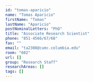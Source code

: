 ```yaml
---
id: "tomas-aparicio"
name: "Tomas Aparicio"
firstName: "Tomas"
lastName: "Aparicio"
postNominalLetters: "PhD"
title: "Associate Research Scientist"
phone: "851-4566/67/68"
fax: ""
email: "ta2308@cumc.columbia.edu"
room: "602"
url: []
group: "Research Staff"
researchAreas: []
tags: []
---
```

